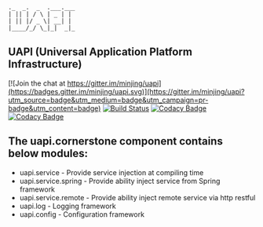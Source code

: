  ```
._  _.  _  .___.___
| || | / \ | _ | |
| || |/ _ \| __| |
|____/_/ \_|_|  _|_
```

## UAPI (Universal Application Platform Infrastructure)

[![Join the chat at https://gitter.im/minjing/uapi](https://badges.gitter.im/minjing/uapi.svg)](https://gitter.im/minjing/uapi?utm_source=badge&utm_medium=badge&utm_campaign=pr-badge&utm_content=badge)
[![Build Status](https://travis-ci.org/Inactionware/uapi.cornerstone.svg?branch=master)](https://travis-ci.org/Inactionware/uapi.cornerstone.svg?branch=master)
[![Codacy Badge](https://api.codacy.com/project/badge/Grade/6c0849b74bec47ecac4aac2d42b268a2)](https://www.codacy.com/app/Inactionware/uapi-cornerstone?utm_source=github.com&amp;utm_medium=referral&amp;utm_content=Inactionware/uapi.cornerstone&amp;utm_campaign=Badge_Grade)
[![Codacy Badge](https://api.codacy.com/project/badge/Coverage/6c0849b74bec47ecac4aac2d42b268a2)](https://www.codacy.com/app/Inactionware/uapi-cornerstone?utm_source=github.com&utm_medium=referral&utm_content=Inactionware/uapi.cornerstone&utm_campaign=Badge_Coverage)

## The uapi.cornerstone component contains below modules:

* uapi.service - Provide service injection at compiling time
* uapi.service.spring - Provide ability inject service from Spring framework
* uapi.service.remote - Provide ability inject remote service via http restful
* uapi.log - Logging framework
* uapi.config - Configuration framework

